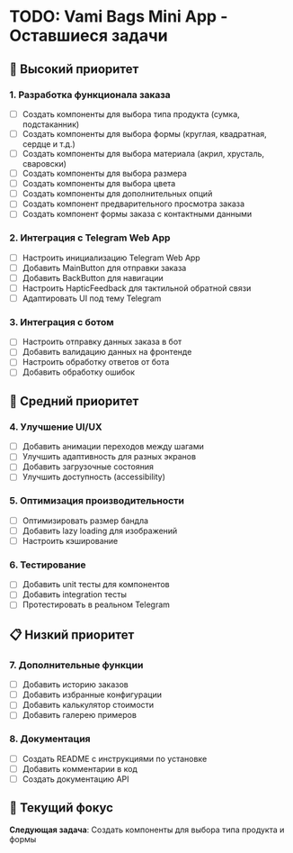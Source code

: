 # TODO: Vami Bags Mini App - Оставшиеся задачи

## 🚀 Высокий приоритет

### 1. Разработка функционала заказа
- [ ] Создать компоненты для выбора типа продукта (сумка, подстаканник)
- [ ] Создать компоненты для выбора формы (круглая, квадратная, сердце и т.д.)
- [ ] Создать компоненты для выбора материала (акрил, хрусталь, сваровски)
- [ ] Создать компоненты для выбора размера
- [ ] Создать компоненты для выбора цвета
- [ ] Создать компоненты для дополнительных опций
- [ ] Создать компонент предварительного просмотра заказа
- [ ] Создать компонент формы заказа с контактными данными

### 2. Интеграция с Telegram Web App
- [ ] Настроить инициализацию Telegram Web App
- [ ] Добавить MainButton для отправки заказа
- [ ] Добавить BackButton для навигации
- [ ] Настроить HapticFeedback для тактильной обратной связи
- [ ] Адаптировать UI под тему Telegram

### 3. Интеграция с ботом
- [ ] Настроить отправку данных заказа в бот
- [ ] Добавить валидацию данных на фронтенде
- [ ] Настроить обработку ответов от бота
- [ ] Добавить обработку ошибок

## 🔧 Средний приоритет

### 4. Улучшение UI/UX
- [ ] Добавить анимации переходов между шагами
- [ ] Улучшить адаптивность для разных экранов
- [ ] Добавить загрузочные состояния
- [ ] Улучшить доступность (accessibility)

### 5. Оптимизация производительности
- [ ] Оптимизировать размер бандла
- [ ] Добавить lazy loading для изображений
- [ ] Настроить кэширование

### 6. Тестирование
- [ ] Добавить unit тесты для компонентов
- [ ] Добавить integration тесты
- [ ] Протестировать в реальном Telegram

## 📋 Низкий приоритет

### 7. Дополнительные функции
- [ ] Добавить историю заказов
- [ ] Добавить избранные конфигурации
- [ ] Добавить калькулятор стоимости
- [ ] Добавить галерею примеров

### 8. Документация
- [ ] Создать README с инструкциями по установке
- [ ] Добавить комментарии в код
- [ ] Создать документацию API

## 🎯 Текущий фокус

**Следующая задача**: Создать компоненты для выбора типа продукта и формы 